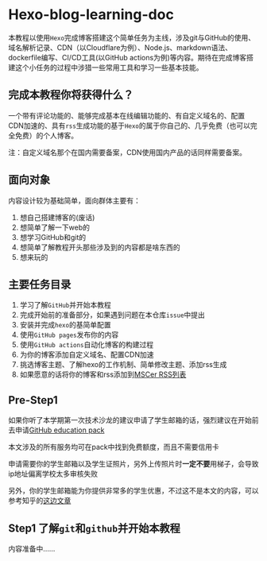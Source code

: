 # Hexo-blog-learning-doc

本教程以使用`Hexo`完成博客搭建这个简单任务为主线，涉及git与GitHub的使用、域名解析记录、CDN（以Cloudflare为例）、Node.js、markdown语法、dockerfile编写、CI/CD工具(以GitHub actions为例)等内容。期待在完成博客搭建这个小任务的过程中涉猎一些常用工具和学习一些基本技能。

## 完成本教程你将获得什么？

一个带有评论功能的、能够完成基本在线编辑功能的、有自定义域名的、配置CDN加速的、具有`rss`生成功能的基于`Hexo`的属于你自己的、几乎免费（也可以完全免费）的个人博客。

注：自定义域名那个在国内需要备案，CDN使用国内产品的话同样需要备案。

## 面向对象

内容设计较为基础简单，面向群体主要有：

1. 想自己搭建博客的(废话)
2. 想简单了解一下web的
3. 想学习GitHub和git的
4. 想简单了解教程开头那些涉及到的内容都是啥东西的
5. 想来玩的

## 主要任务目录

1. 学习了解`GitHub`并开始本教程
2. 完成开始前的准备部分，如果遇到问题在本仓库`issue`中提出
3. 安装并完成`hexo`的基简单配置
4. 使用`GitHub pages`发布你的内容
5. 使用`GitHub actions`自动化博客的构建过程
6. 为你的博客添加自定义域名、配置CDN加速
7. 挑选博客主题、了解hexo的工作机制、简单修改主题、添加rss生成
8. 如果愿意的话将你的博客和rss添加到[MSCer RSS列表](https://github.com/MSC-XDU/MSCer_blog_rss)

## Pre-Step1

如果你听了本学期第一次技术沙龙的建议申请了学生邮箱的话，强烈建议在开始前去申请[GitHub education pack](https://education.github.com/benefits)

本文涉及的所有服务均可在pack中找到免费额度，而且不需要信用卡

申请需要你的学生邮箱以及学生证照片，另外上传照片时**一定不要**用梯子，会导致ip地址偏离学校太多审核失败

另外，你的学生邮箱能为你提供非常多的学生优惠，不过这不是本文的内容，可以参考知乎的[这边文章](https://zhuanlan.zhihu.com/p/22804091)

## Step1 了解`git`和`github`并开始本教程

内容准备中……
